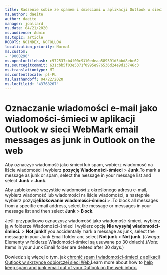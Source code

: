 ```yaml
---
title: Radzenie sobie ze spamem i śmieciami w aplikacji Outlook w sieci Web
ms.author: daeite
author: daeite
manager: joallard
ms.date: 04/21/2020
ms.audience: Admin
ms.topic: article
ROBOTS: NOINDEX, NOFOLLOW
localization_priority: Normal
ms.custom:
- "9000290"
ms.openlocfilehash: c972537cb4f00c9310edeaa589391d5bbd8ebc62
ms.sourcegitcommit: 631cbb5f03e5371f0995e976536d24e9d13746c3
ms.translationtype: MT
ms.contentlocale: pl-PL
ms.lasthandoff: 04/22/2020
ms.locfileid: "43768267"
---
```

# <a name="mark-email-messages-as-junk-in-outlook-on-the-web"></a><span data-ttu-id="3122f-102">Oznaczanie wiadomości e-mail jako wiadomości-śmieci w aplikacji Outlook w sieci Web</span><span class="sxs-lookup"><span data-stu-id="3122f-102">Mark email messages as junk in Outlook on the web</span></span>

<span data-ttu-id="3122f-103">Aby oznaczyć wiadomość jako śmieci lub spam, wybierz wiadomość na liście wiadomości i wybierz **pozycję Wiadomości-śmieci** > **Junk**.</span><span class="sxs-lookup"><span data-stu-id="3122f-103">To mark a message as junk or spam, select the message in your message list and select **Junk** > **Junk**.</span></span>

<span data-ttu-id="3122f-104">Aby zablokować wszystkie wiadomości z określonego adresu e-mail, wybierz wiadomość lub wiadomości na liście wiadomości, a następnie wybierz pozycję**Blokowanie** **wiadomości-śmieci** > .</span><span class="sxs-lookup"><span data-stu-id="3122f-104">To block all messages from a specific email address, select the message or messages in your message list and then select **Junk** > **Block**.</span></span>

<span data-ttu-id="3122f-105">Jeśli przypadkowo oznaczysz wiadomość jako wiadomość-śmieci, wybierz ją w folderze Wiadomości-śmieci i wybierz opcję **Nie wysyłaj wiadomości-śmieci.** > **Not junk**</span><span class="sxs-lookup"><span data-stu-id="3122f-105">If you accidentally mark a message as junk, select the message in your Junk Email folder and select **Not junk** > **Not junk**.</span></span> <span data-ttu-id="3122f-106">(*Uwaga:* Elementy w folderze Wiadomości-śmieci są usuwane po 30 dniach).</span><span class="sxs-lookup"><span data-stu-id="3122f-106">(*Note:* Items in your Junk Email folder are deleted after 30 days.)</span></span>

<span data-ttu-id="3122f-107">Dowiedz się więcej o tym, jak [chronić spam i wiadomości-śmieci z aplikacji Outlook w skrzynce odbiorczej sieci Web.](https://support.office.com/article/db786e79-54e2-40cc-904f-d89d57b7f41d)</span><span class="sxs-lookup"><span data-stu-id="3122f-107">Learn more about how to [help keep spam and junk email out of your Outlook on the web inbox.](https://support.office.com/article/db786e79-54e2-40cc-904f-d89d57b7f41d)</span></span>